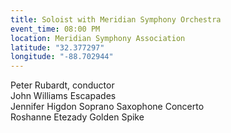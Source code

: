```yaml
---
title: Soloist with Meridian Symphony Orchestra
event_time: 08:00 PM
location: Meridian Symphony Association
latitude: "32.377297"
longitude: "-88.702944"
---
```

Peter Rubardt, conductor<br>
John Williams Escapades<br>
Jennifer Higdon Soprano Saxophone Concerto<br>
Roshanne Etezady Golden Spike